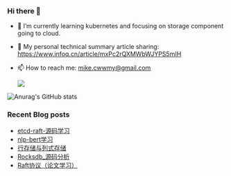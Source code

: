 ### Hi there 👋

<!--
**mikechengwei/mikechengwei** is a ✨ _special_ ✨ repository because its `README.md` (this file) appears on your GitHub profile.

Here are some ideas to get you started:

- 🔭 I’m currently working on ...
- 🌱 I’m currently learning ...
- 👯 I’m looking to collaborate on ...
- 🤔 I’m looking for help with ...
- 💬 Ask me about ...
- 📫 How to reach me: ...
- 😄 Pronouns: ...
- ⚡ Fun fact: ...
-->

- 🌱 I’m currently learning kubernetes and focusing on storage component going to cloud.
- 🔭 My personal technical summary article sharing: https://www.infoq.cn/article/mxPc2rQXMWbWJYPS5mIH
- 📫 How to reach me: mike.cwwmy@gmail.com

    <a href=""> <img align="center" src="https://github-readme-stats-sigma-five.vercel.app/api/top-langs/?username=mikechengwei&theme=react&line_height=40&hide=css"/> </a>
    
![Anurag's GitHub stats](https://github-readme-stats.vercel.app/api?username=mikechengwei&show_icons=true&theme=transparent)

### Recent Blog posts
<!-- BLOG-POST-LIST:START -->
- [etcd-raft-源码学习](http://mikechengwei.github.io/2023/01/14/etcd-raft-%E6%BA%90%E7%A0%81%E5%AD%A6%E4%B9%A0/)
- [nlp-bert学习](http://mikechengwei.github.io/2022/11/09/nlp-bert%E5%AD%A6%E4%B9%A0/)
- [行存储与列式存储](http://mikechengwei.github.io/2022/11/04/%E4%BB%80%E4%B9%88%E6%98%AF%E5%88%97%E5%BC%8F%E5%AD%98%E5%82%A8/)
- [Rocksdb_源码分析](http://mikechengwei.github.io/2022/09/05/Rocksdb-%E6%BA%90%E7%A0%81%E5%88%86%E6%9E%90/)
- [Raft协议（论文学习）](http://mikechengwei.github.io/2022/07/02/Raft%E5%8D%8F%E8%AE%AE/)
<!-- BLOG-POST-LIST:END -->
